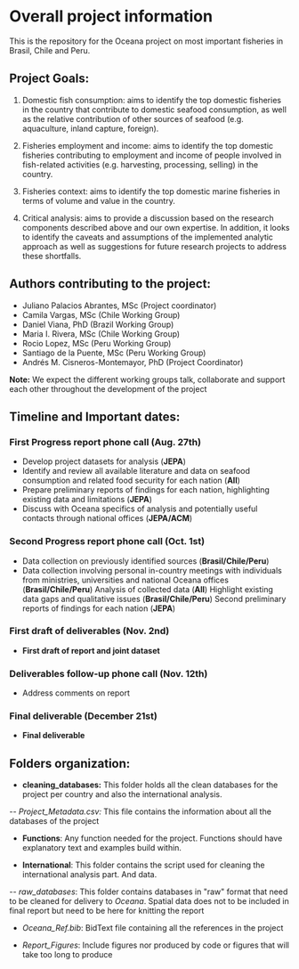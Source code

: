 # Overall project information
This is the repository for the Oceana project on most important fisheries in Brasil, Chile and Peru.

## Project Goals:

1) Domestic fish consumption: aims to identify the top domestic fisheries in the country that contribute to domestic seafood consumption, as well as the relative contribution of other sources of seafood (e.g. aquaculture, inland capture, foreign).

2) Fisheries employment and income: aims to identify the top domestic fisheries contributing to employment and income of people involved in fish-related activities (e.g. harvesting, processing, selling) in the country.

3) Fisheries context: aims to identify the top domestic marine fisheries in terms of volume and value in the country.

4) Critical analysis: aims to provide a discussion based on the research components described above and our own expertise. In addition, it looks to identify the caveats and assumptions of the implemented analytic approach as well as suggestions for future research projects to address these shortfalls.

## Authors contributing to the project:

- Juliano Palacios Abrantes, MSc (Project coordinator)
- Camila Vargas, MSc (Chile Working Group)
- Daniel Viana, PhD  (Brazil Working Group)
- Maria I. Rivera, MSc  (Chile Working Group)
- Rocio Lopez, MSc  (Peru Working Group)
- Santiago de la Puente, MSc  (Peru Working Group)
- Andrés M. Cisneros-Montemayor, PhD  (Project Coordinator)

**Note:** We expect the different working groups talk, collaborate and support each other throughout the development of the project

## Timeline and Important dates:

### First Progress report phone call (Aug. 27th)
- Develop project datasets for analysis (**JEPA**)
- Identify and review all available literature and data on seafood consumption and related food security for each nation (**All**)
- Prepare preliminary reports of findings for each nation, highlighting existing data and limitations (**JEPA**)
- Discuss with Oceana specifics of analysis and potentially useful contacts through national offices (**JEPA/ACM**)
  
### Second Progress report phone call (Oct. 1st)
- Data collection on previously identified sources (**Brasil/Chile/Peru**)
- Data collection involving personal in-country meetings with individuals from ministries, universities and national Oceana offices (**Brasil/Chile/Peru**)
Analysis of collected data (**All**)
Highlight existing data gaps and qualitative issues (**Brasil/Chile/Peru**)
Second preliminary reports of findings for each nation (**JEPA**)

### First draft of deliverables (Nov. 2nd)
- **First draft of report and joint dataset**

### Deliverables follow-up phone call (Nov. 12th)
- Address comments on report

### Final deliverable (December 21st)
- **Final deliverable**

## Folders organization:

- **cleaning_databases:** This folder holds all the clean databases for the project per country and also the international analysis.

-- *Project_Metadata.csv:* This file contains the information about all the databases of the project

- **Functions**: Any function needed for the project. Functions should have explanatory text and examples build within.

- **International**: This folder contains the script used for cleaning the international analysis part. And data.

-- *raw_databases*: This folder contains databases in "raw" format that need to be cleaned for delivery to *Oceana*. Spatial data does not to be included in final report but need to be here for knitting the report

- *Oceana_Ref.bib*: BidText file containing all the references in the project

- *Report_Figures*: Include figures nor produced by code or figures that will take too long to produce
